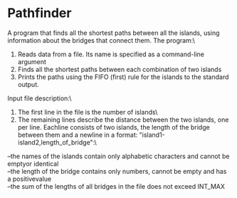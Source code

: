 # Pathfinder
A program that finds all the shortest paths between all the islands, using information about the bridges that connect them. The program:\

1. Reads data from a file. Its name is specified as a command-line argument
2. Finds all the shortest paths between each combination of two islands
3. Prints the paths using the FIFO (first) rule for the islands to the standard output.

Input file description:\

1. The first line in the file is the number of islands\
2. The remaining lines describe the distance between the two islands, one per line. Eachline consists of two islands, the length of the bridge between them and a newline in a format: "island1-island2,length_of_bridge":\

–the names of the islands contain only alphabetic characters and cannot be emptyor identical\
–the length of the bridge contains only numbers, cannot be empty and has a positivevalue\
–the sum of the lengths of all bridges in the file does not exceed INT_MAX
